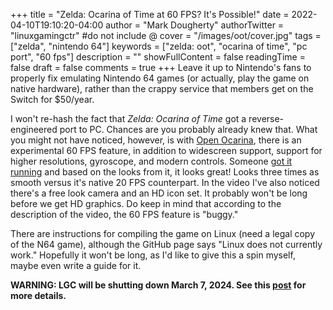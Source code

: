 +++
title = "Zelda: Ocarina of Time at 60 FPS? It's Possible!"
date = 2022-04-10T19:10:20-04:00
author = "Mark Dougherty"
authorTwitter = "linuxgamingctr" #do not include @
cover = "/images/oot/cover.jpg"
tags = ["zelda", "nintendo 64"]
keywords = ["zelda: oot", "ocarina of time", "pc port", "60 fps"]
description = ""
showFullContent = false
readingTime = false
draft = false
comments = true
+++
Leave it up to Nintendo's fans to properly fix emulating Nintendo 64 games (or actually, play the game on native hardware), rather than the crappy service that members get on the Switch for $50/year.

I won't re-hash the fact that *Zelda: Ocarina of Time* got a reverse-engineered port to PC. Chances are you probably already knew that. What you might not have noticed, however, is with [Open Ocarina](https://github.com/blawar/ooot), there is an experimental 60 FPS feature, in addition to widescreen support, support for higher resolutions, gyroscope, and modern controls. Someone [got it running](https://youtu.be/5pI80eQmkm8) and based on the looks from it, it looks great! Looks three times as smooth versus it's native 20 FPS counterpart. In the video I've also noticed there's a free look camera and an HD icon set. It probably won't be long before we get HD graphics. Do keep in mind that according to the description of the video, the 60 FPS feature is "buggy."

There are instructions for compiling the game on Linux (need a legal copy of the N64 game), although the GitHub page says "Linux does not currently work." Hopefully it won't be long, as I'd like to give this a spin myself, maybe even write a guide for it.

**WARNING: LGC will be shutting down March 7, 2024. See this [post](https://linuxgamingcentral.com/posts/the-end-of-lgc/) for more details.**
